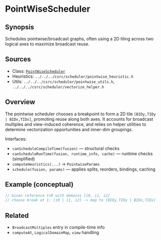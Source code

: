 # PointWiseScheduler

## Synopsis
Schedules pointwise/broadcast graphs, often using a 2D tiling across two logical axes to maximize broadcast reuse.

## Sources
- Class: [`PointWiseScheduler`](../../../csrc/scheduler/pointwise.h#L161)
- Heuristics: `../../../csrc/scheduler/pointwise_heuristic.h`
- Utils: `../../../csrc/scheduler/pointwise_utils.h`, `../../../csrc/scheduler/vectorize_helper.h`

## Overview
The pointwise scheduler chooses a breakpoint to form a 2D tile `[BIDy,TIDy | BIDx,TIDx]`, promoting reuse along both axes. It accounts for broadcast multiples and view-induced coherence, and relies on helper utilities to determine vectorization opportunities and inner-dim groupings.

Interfaces:
- `canScheduleCompileTime(fusion)` — structural checks
- `canScheduleRunTime(fusion, runtime_info, cache)` — runtime checks (simplified)
- `computeHeuristics(...)` → `PointwiseParams`
- `schedule(fusion, params)` — applies splits, reorders, bindings, caching

## Example (conceptual)
```cpp
// Given reference tvR with domains [i0, i1, i2]
// choose break at 1: [i0 | i1, i2] -> map to [BIDy,TIDy | BIDx,TIDx]
```

## Related
- `BroadcastMultiples` entry in compile-time info
- `computeAt`, `LogicalDomainMap`, `view` handling
